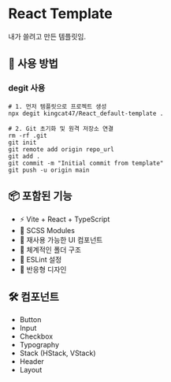 # React Template

내가 쓸려고 만든 템플릿임.

## 🚀 사용 방법

### degit 사용
```
# 1. 먼저 템플릿으로 프로젝트 생성
npx degit kingcat47/React_default-template .

# 2. Git 초기화 및 원격 저장소 연결
rm -rf .git 
git init
git remote add origin repo_url
git add .
git commit -m "Initial commit from template"
git push -u origin main
```

## 📦 포함된 기능

- ⚡ Vite + React + TypeScript
- 🎨 SCSS Modules
- 🧩 재사용 가능한 UI 컴포넌트
- 📁 체계적인 폴더 구조
- 🔧 ESLint 설정
- 📱 반응형 디자인

## 🛠️ 컴포넌트

- Button
- Input
- Checkbox
- Typography
- Stack (HStack, VStack)
- Header
- Layout
